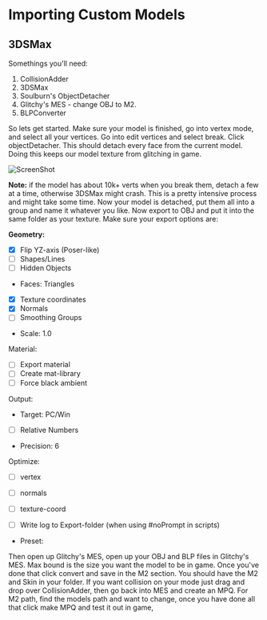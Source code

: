 # Importing Custom Models #

## 3DSMax ##

Somethings you'll need:

1. CollisionAdder
2. 3DSMax
3. Soulburn's ObjectDetacher
4. Glitchy's MES - change OBJ to M2.
5. BLPConverter

So lets get started. Make sure your model is finished, go into vertex mode, and select all your vertices. Go into edit vertices and select break. Click objectDetacher. This should detach every face from the current model. Doing this keeps our model texture from glitching in game.

![ScreenShot](/screenshots/latest.png)

**Note:** if the model has about 10k+ verts when you break them, detach a few at a time, otherwise 3DSMax might crash. This is a pretty intensive process and might take some time. Now your model is detached, put them all into a group and name it whatever you like. Now export to OBJ and put it into the same folder as your texture. Make sure your export options are:

**Geometry:**

- [X] Flip YZ-axis (Poser-like) 
- [ ] Shapes/Lines
- [ ] Hidden Objects
- Faces: Triangles
- [X] Texture coordinates
- [X] Normals
- [ ] Smoothing Groups
- Scale: 1.0

Material:
- [ ] Export material
- [ ] Create mat-library
- [ ] Force black ambient

Output:
- Target: PC/Win
- [ ] Relative Numbers
- Precision: 6

Optimize:
- [ ] vertex
- [ ] normals
- [ ] texture-coord

- [ ] Write log to Export-folder (when using #noPrompt in scripts)
- Preset: <NONE>

Then open up Glitchy's MES, open up your OBJ and BLP files in Glitchy's MES. Max bound is the size you want the model to be in game. Once you've done that click convert and save in the M2 section. You should have the M2 and Skin in your folder. If you want collision on your mode just drag and drop over CollisionAdder, then go back into MES and create an MPQ. For M2 path, find the models path and want to change, once you have done all that click make MPQ and test it out in game,